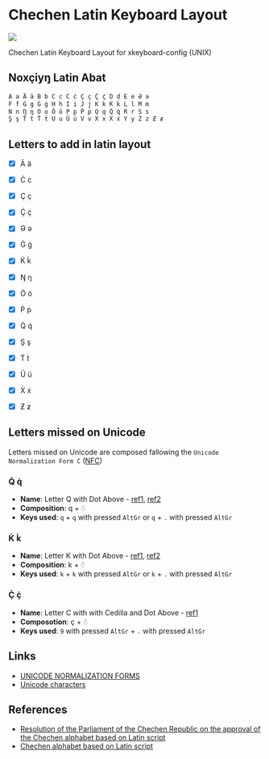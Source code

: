 # Chechen Latin Keyboard Layout

[![](https://img.shields.io/badge/GitLab-Mirror-succes?link=https://gitlab.com/gushmazuko/chechen-latin-keyboard-layout)](https://gitlab.com/gushmazuko/chechen-latin-keyboard-layout)

Chechen Latin Keyboard Layout for xkeyboard-config (UNIX)


## Noxçiyŋ Latin Abat
```markdown
A a Ä ä B b C c Ċ ċ Ç ç Ç̇ ç̇ D d E e Ə ə
F f G g Ġ ġ H h I i J j K k K̇ k̇ L l M m
N n Ŋ ŋ O o Ö ö P p Ṗ ṗ Q q Q̇ q̇ R r S s
Ş ş T t Ṫ ṫ U u Ü ü V v X x Ẋ ẋ Y y Z z Ƶ ƶ
```


## Letters to add in latin layout
- [x] Ä ä
- [x] Ċ ċ
- [x] Ç ç
- [x] Ç̇ ç̇
- [x] Ə ə
- [x] Ġ ġ
- [x] K̇ k̇
- [x] Ŋ ŋ
- [x] Ö ö
- [x] Ṗ ṗ
- [x] Q̇ q̇
- [x] Ş ş
- [x] Ṫ ṫ
- [x] Ü ü
- [x] Ẋ ẋ
- [x] Ƶ ƶ


## Letters missed on Unicode
Letters missed on Unicode are composed fallowing the `Unicode Normalization Form C` ([NFC](https://unicode.org/reports/tr15/#:~:text=Normalization%20Form%20C%20uses%20canonical,already%20in%20Normalization%20Form%20C.)) 

### Q̇ q̇
- **Name**: Letter Q with Dot Above - [ref1](http://www.personal.psu.edu/ejp10/blogs/gotunicode/2008/11/glyph-du-jour-thermodynamic-q-.html#:~:text=It's%20a%20capital%20Q%20with,these%20DO%20exist%20in%20Unicode), [ref2](https://fr.wikipedia.org/wiki/Q%CC%87)
- **Composition**: q + ◌̇
- **Keys used**: `q` + `q` with pressed `AltGr` or `q` + `.` with pressed `AltGr`

### K̇ k̇
- **Name**: Letter K with Dot Above - [ref1](https://fr.wikipedia.org/wiki/K%CC%87), [ref2](https://www.compart.com/en/unicode/U+1E32)
- **Composition**: k + ◌̇
- **Keys used**: `k` + `k` with pressed `AltGr` or `k` + `.` with pressed `AltGr`

### Ç̇ ç̇
- **Name**: Letter C with with Cedilla and Dot Above - [ref1](https://fr.wikipedia.org/wiki/%C3%87%CC%87)
- **Composotion**: ç + ◌̇
- **Keys used**: `9` with pressed `AltGr` + `.` with pressed `AltGr`

## Links
- [UNICODE NORMALIZATION FORMS](https://unicode.org/reports/tr15/)
- [Unicode characters](https://www.compart.com/en/unicode/)


## References
- [Resolution of the Parliament of the Chechen Republic on the approval of the Chechen alphabet based on Latin script](https://archive.org/details/ChR-alphabet-1992)
- [Chechen alphabet based on Latin script](https://vk.com/noxmott?w=wall-69239228_12459)